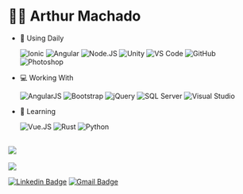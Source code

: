 # 🐱‍👤 Arthur Machado

- 🚀 Using Daily

  ![Ionic](https://img.shields.io/badge/-Ionic-white?style=flat&logo=Ionic)
  ![Angular](https://img.shields.io/badge/-Angular-darkred?style=flat&logo=Angular)
  ![Node.JS](https://img.shields.io/badge/-Node.JS-black?style=flat&logo=node.js)
  ![Unity](https://img.shields.io/badge/-Unity-black?logo=unity)
  ![VS Code](https://img.shields.io/badge/-VS%20Code-007ACC?style=flat&logo=visual-studio-code)
  ![GitHub](https://img.shields.io/badge/-GitHub-white?logo=github&logoColor=black)
  ![Photoshop](https://img.shields.io/badge/-Photoshop-40D0FB?logo=adobe-photoshop&logoColor=white)
  
- 💻 Working With

  ![AngularJS](https://img.shields.io/badge/-AngularJS-B52E31?style=flat&logo=angularjs)
  ![Bootstrap](https://img.shields.io/badge/-Bootstrap-563d7c?style=flat&logo=Bootstrap)
  ![jQuery](https://img.shields.io/badge/-jQuery-0868AC?style=flat&logo=jQuery)
  ![SQL Server](https://img.shields.io/badge/-Microsoft%20SQL%20Server-white?style=flat&logoColor=red&logo=microsoft-sql-server)
  ![Visual Studio](https://img.shields.io/badge/-Visual%20Studio-333333?style=flat&logoColor=5d2b90&logo=visual-studio)
  
- 📖 Learning

  ![Vue.JS](https://img.shields.io/badge/-Vue.JS-white?style=flat&logo=vue.js)
  ![Rust](https://img.shields.io/badge/-Rust-black?style=flat&logo=rust&logoColor=CE412B)
  ![Python](https://img.shields.io/badge/-Python-303030?style=flat&logo=python)

<br>
<img src="https://github-readme-stats.vercel.app/api?username=arthurrmp&count_private=true&show_icons=true&theme=dark">
<br>
<br>
<img src="https://github-readme-stats.vercel.app/api/top-langs/?username=arthurrmp&theme=dark"> 
<br>

[![Linkedin Badge](https://img.shields.io/badge/-arthurrpm-blue?style=flat-square&logo=Linkedin&logoColor=white&link=https://www.linkedin.com/in/arthurrpm/)](https://www.linkedin.com/in/arthurrpm/)
[![Gmail Badge](https://img.shields.io/badge/-arthurrenat@gmail.com-c14438?style=flat-square&logo=Gmail&logoColor=white&link=mailto:arthurrenat@gmail.com)](mailto:arthurrenat@gmail.com)
